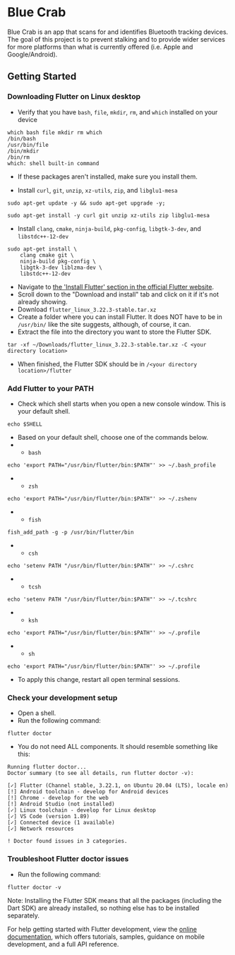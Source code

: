 # Blue Crab

Blue Crab is an app that scans for and identifies Bluetooth tracking devices. The goal of this project is to prevent stalking and to provide wider services for more platforms than what is currently offered (i.e. Apple and Google/Android).

## Getting Started
### Downloading Flutter on Linux desktop
- Verify that you have `bash`, `file`, `mkdir`, `rm`, and `which` installed on your device
```
which bash file mkdir rm which
/bin/bash
/usr/bin/file
/bin/mkdir
/bin/rm
which: shell built-in command
```
- If these packages aren't installed, make sure you install them.

- Install `curl`, `git`, `unzip`, `xz-utils`, `zip`, and `libglu1-mesa`
```
sudo apt-get update -y && sudo apt-get upgrade -y;
```
```
sudo apt-get install -y curl git unzip xz-utils zip libglu1-mesa
```

- Install `clang`, `cmake`, `ninja-build`, `pkg-config`, `libgtk-3-dev`, and `libstdc++-12-dev`
```
sudo apt-get install \
    clang cmake git \
    ninja-build pkg-config \
    libgtk-3-dev liblzma-dev \
    libstdc++-12-dev
```

- Navigate to [the 'Install Flutter' section in the official Flutter website](https://docs.flutter.dev/get-started/install).
- Scroll down to the "Download and install" tab and click on it if it's not already showing.
- Download `flutter_linux_3.22.3-stable.tar.xz`
- Create a folder where you can install Flutter. It does NOT have to be in `/usr/bin/` like the site suggests, although, of course, it can.
- Extract the file into the directory you want to store the Flutter SDK.
```
tar -xf ~/Downloads/flutter_linux_3.22.3-stable.tar.xz -C <your directory location>
```
- When finished, the Flutter SDK should be in `/<your directory location>/flutter`

### Add Flutter to your PATH
- Check which shell starts when you open a new console window. This is your default shell.
```
echo $SHELL
```
- Based on your default shell, choose one of the commands below.
- - `bash`
```
echo 'export PATH="/usr/bin/flutter/bin:$PATH"' >> ~/.bash_profile
```
- - `zsh`
```
echo 'export PATH="/usr/bin/flutter/bin:$PATH"' >> ~/.zshenv
```
- - `fish`
```
fish_add_path -g -p /usr/bin/flutter/bin
```
- - `csh`
```
echo 'setenv PATH "/usr/bin/flutter/bin:$PATH"' >> ~/.cshrc
```
- - `tcsh`
```
echo 'setenv PATH "/usr/bin/flutter/bin:$PATH"' >> ~/.tcshrc
```
- - `ksh`
```
echo 'export PATH="/usr/bin/flutter/bin:$PATH"' >> ~/.profile
```
- - `sh`
```
echo 'export PATH="/usr/bin/flutter/bin:$PATH"' >> ~/.profile
```
- To apply this change, restart all open terminal sessions.

### Check your development setup
- Open a shell.
- Run the following command:
```
flutter doctor
```
- You do not need ALL components. It should resemble something like this:
```
Running flutter doctor...
Doctor summary (to see all details, run flutter doctor -v):

[✓] Flutter (Channel stable, 3.22.1, on Ubuntu 20.04 (LTS), locale en)
[!] Android toolchain - develop for Android devices
[!] Chrome - develop for the web
[!] Android Studio (not installed)
[✓] Linux toolchain - develop for Linux desktop
[✓] VS Code (version 1.89)
[✓] Connected device (1 available)
[✓] Network resources

! Doctor found issues in 3 categories.
```

### Troubleshoot Flutter doctor issues
- Run the following command:
```
flutter doctor -v
```

Note: Installing the Flutter SDK means that all the packages (including the Dart SDK) are already installed, so nothing else has to be installed separately.

For help getting started with Flutter development, view the
[online documentation](https://docs.flutter.dev/), which offers tutorials,
samples, guidance on mobile development, and a full API reference.

